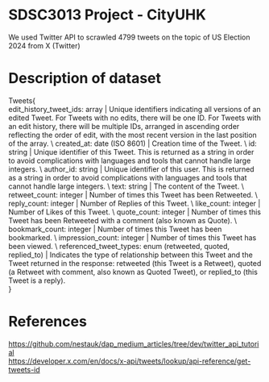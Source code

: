 # SDSC3013 Project - CityUHK

We used Twitter API to scrawled 4799 tweets on the topic of US Election 2024 from X (Twitter)

# Description of dataset
Tweets{ \
edit_history_tweet_ids:	array | Unique identifiers indicating all versions of an edited Tweet. For Tweets with no edits, there will be one ID. For Tweets with an edit history, there will be multiple IDs, arranged in ascending order reflecting the order of edit, with the most recent version in the last position of the array. \\
created_at:	date (ISO 8601) | Creation time of the Tweet. \\
id:	string | Unique identifier of this Tweet. This is returned as a string in order to avoid complications with languages and tools that cannot handle large integers. \\
author_id: string | Unique identifier of this user. This is returned as a string in order to avoid complications with languages and tools that cannot handle large integers. \\
text:	string | The content of the Tweet. \\
retweet_count: integer | Number of times this Tweet has been Retweeted. \\
reply_count: integer | Number of Replies of this Tweet. \\
like_count:	integer | Number of Likes of this Tweet. \\
quote_count:	integer | Number of times this Tweet has been Retweeted with a comment (also known as Quote). \\
bookmark_count:	integer | Number of times this Tweet has been bookmarked. \\
impression_count:	integer | Number of times this Tweet has been viewed. \\
referenced_tweet_types: enum (retweeted, quoted, replied_to) | Indicates the type of relationship between this Tweet and the Tweet returned in the response: retweeted (this Tweet is a Retweet), quoted (a Retweet with comment, also known as Quoted Tweet), or replied_to (this Tweet is a reply). \
}

# References
https://github.com/nestauk/dap_medium_articles/tree/dev/twitter_api_tutorial \
https://developer.x.com/en/docs/x-api/tweets/lookup/api-reference/get-tweets-id

